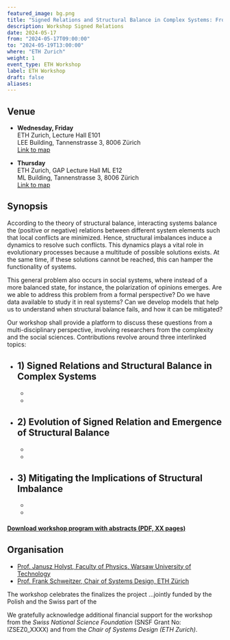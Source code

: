 ```yaml
---
featured_image: bg.png
title: "Signed Relations and Structural Balance in Complex Systems: From Data to Models"
description: Workshop Signed Relations
date: 2024-05-17
from: "2024-05-17T09:00:00"
to: "2024-05-19T13:00:00"
where: "ETH Zurich"
weight: 1
event_type: ETH Workshop
label: ETH Workshop
draft: false
aliases:
---
```


## Venue

- **Wednesday, Friday** <br>
ETH Zurich, Lecture Hall E101 <br>
LEE Building, Tannenstrasse 3, 8006 Zürich</br>
[Link to map](https://goo.gl/maps/edTXsXWgfXT5MzqZ7)

- **Thursday** <br>
ETH Zurich, GAP Lecture Hall ML E12 <br>
ML Building, Tannenstrasse 3, 8006 Zürich</br>
[Link to map](https://goo.gl/maps/edTXsXWgfXT5MzqZ7)


## Synopsis

According to the theory of structural balance, interacting systems balance the (positive or negative) relations between different system elements such that local conflicts are minimized. Hence, structural imbalances induce a dynamics to resolve such conflicts. This dynamics plays a vital role in evolutionary processes because a multitude of possible solutions exists. At the same time, if these solutions cannot be reached, this can hamper the functionality of systems. 

This general problem also occurs in social systems, where instead of a more balanced state, for instance, the polarization of opinions emerges. Are we able to address this problem from a formal perspective? Do we have data available to study it in real systems? Can we develop models that help us to understand when structural balance fails, and how it can be mitigated?

Our workshop shall provide a platform to discuss these questions from a multi-disciplinary perspective, involving researchers from the complexity and the social sciences. 
Contributions revolve around three interlinked topics: <BR>

- **1) Signed Relations and Structural Balance in Complex Systems**
	- 
	- 
	- 

- **2) Evolution of Signed Relation and Emergence of Structural Balance**
	- 
	- 
	- 

- **3) Mitigating the Implications of Structural Imbalance**
	- 
	- 
	-
	



#### [Download workshop program with abstracts (PDF, XX pages)](xxx.pdf)


## Organisation

- [Prof. Janusz Holyst, Faculty of Physics, Warsaw University of Technology](http://www.if.pw.edu.pl/~jholyst/persen.php/)
- [Prof. Frank Schweitzer, Chair of Systems Design, ETH Zürich](https://www.sg.ethz.ch)

The workshop celebrates  the finalizes the project ...jointly funded by the Polish and the Swiss  part of the 

We gratefully acknowledge 
additional financial support for the workshop from the
*Swiss National Science Foundation* (SNSF Grant No: IZSEZ0_XXXX) and from the *Chair of Systems Design (ETH Zurich)*.
